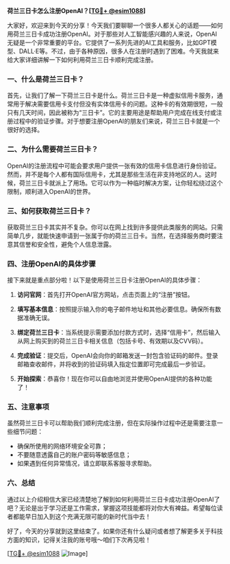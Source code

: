 **荷兰三日卡怎么注册OpenAI？[[TG💪+ @esim1088](https://t.me/s/esim1088)]**

大家好，欢迎来到今天的分享！今天我们要聊聊一个很多人都关心的话题——如何用荷兰三日卡成功注册OpenAI。对于那些对人工智能感兴趣的人来说，OpenAI无疑是一个非常重要的平台。它提供了一系列先进的AI工具和服务，比如GPT模型、DALL·E等。不过，由于各种原因，很多人在注册时遇到了困难。今天我就来给大家详细讲解一下如何利用荷兰三日卡顺利完成注册。

### 一、什么是荷兰三日卡？

首先，让我们了解一下荷兰三日卡是什么。荷兰三日卡是一种虚拟信用卡服务，通常用于解决需要信用卡支付但没有实体信用卡的问题。这种卡的有效期很短，一般只有几天时间，因此被称为“三日卡”。它的主要用途是帮助用户完成在线支付或注册过程中的验证步骤。对于想要注册OpenAI的朋友们来说，荷兰三日卡就是一个很好的选择。

### 二、为什么需要荷兰三日卡？

OpenAI的注册流程中可能会要求用户提供一张有效的信用卡信息进行身份验证。然而，并不是每个人都有国际信用卡，尤其是那些生活在非支持地区的人。这时候，荷兰三日卡就派上了用场。它可以作为一种临时解决方案，让你轻松绕过这个限制，顺利进入OpenAI的世界。

### 三、如何获取荷兰三日卡？

获取荷兰三日卡其实并不复杂。你可以在网上找到许多提供此类服务的网站。只需简单几步，就能快速申请到一张属于你的荷兰三日卡。当然，在选择服务商时要注意其信誉和安全性，避免个人信息泄露。

### 四、注册OpenAI的具体步骤

接下来就是重点部分啦！以下是使用荷兰三日卡注册OpenAI的具体步骤：

1. **访问官网**：首先打开OpenAI官方网站，点击页面上的“注册”按钮。
   
2. **填写基本信息**：按照提示输入你的电子邮件地址和其他必要信息。确保所有数据准确无误。

3. **绑定荷兰三日卡**：当系统提示需要添加付款方式时，选择“信用卡”，然后输入从网上购买到的荷兰三日卡相关信息（包括卡号、有效期以及CVV码）。

4. **完成验证**：提交后，OpenAI会向你的邮箱发送一封包含验证码的邮件。登录邮箱查收邮件，并将收到的验证码填入指定位置即可完成最后一步验证。

5. **开始探索**：恭喜你！现在你可以自由地浏览并使用OpenAI提供的各种功能了！

### 五、注意事项

虽然荷兰三日卡可以帮助我们顺利完成注册，但在实际操作过程中还是需要注意一些细节问题：
- 确保所使用的网络环境安全可靠；
- 不要随意透露自己的账户密码等敏感信息；
- 如果遇到任何异常情况，请立即联系客服寻求帮助。

### 六、总结

通过以上介绍相信大家已经清楚地了解到如何利用荷兰三日卡成功注册OpenAI了吧？无论是出于学习还是工作需求，掌握这项技能都将对你大有裨益。希望每位读者都能早日加入到这个充满无限可能的新时代当中去！

好了，今天的分享就到这里结束了。如果你还有什么疑问或者想了解更多关于科技方面的知识，记得关注我的账号哦～咱们下次再见啦！

[[TG💪+ @esim1088](https://t.me/s/esim1088) ![Image](https://i.postimg.cc/4NQfJmqS/Snipaste-2025-05-13-00-14-12.png)]